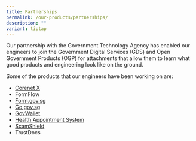 ```yaml
---
title: Partnerships
permalink: /our-products/partnerships/
description: ""
variant: tiptap
---
```

Our partnership with the Government Technology Agency has enabled our engineers to join the Government Digital Services (GDS) and Open Government Products (OGP) for attachments that allow them to learn what good products and engineering look like on the ground.

Some of the products that our engineers have been working on are:
* [Corenet X](https://www1.bca.gov.sg/regulatory-info/building-control/corenet-x)
* FormFlow
* [Form.gov.sg](https://form.gov.sg)
* [Go.gov.sg](https://go.gov.sg)
* [GovWallet](https://www.wallet.gov.sg/)
* [Health Appointment System](https://book.health.gov.sg/)
*  [ScamShield](https://www.scamshield.org.sg/)
*  TrustDocs